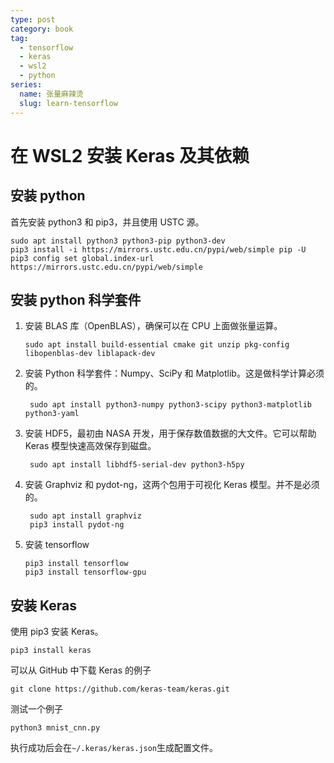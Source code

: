 ```yaml
---
type: post
category: book
tag:
  - tensorflow
  - keras
  - wsl2
  - python
series:
  name: 张量麻辣烫
  slug: learn-tensorflow
---
```


# 在 WSL2 安装 Keras 及其依赖

## 安装 python

首先安装 python3 和 pip3，并且使用 USTC 源。

```shell
sudo apt install python3 python3-pip python3-dev
pip3 install -i https://mirrors.ustc.edu.cn/pypi/web/simple pip -U
pip3 config set global.index-url https://mirrors.ustc.edu.cn/pypi/web/simple
```

## 安装 python 科学套件

1. 安装 BLAS 库（OpenBLAS），确保可以在 CPU 上面做张量运算。

   ```shell
   sudo apt install build-essential cmake git unzip pkg-config libopenblas-dev liblapack-dev
   ```

2. 安装 Python 科学套件：Numpy、SciPy 和 Matplotlib。这是做科学计算必须的。

   ```shell
    sudo apt install python3-numpy python3-scipy python3-matplotlib python3-yaml
   ```

3. 安装 HDF5，最初由 NASA 开发，用于保存数值数据的大文件。它可以帮助 Keras 模型快速高效保存到磁盘。

   ```shell
    sudo apt install libhdf5-serial-dev python3-h5py
   ```

4. 安装 Graphviz 和 pydot-ng，这两个包用于可视化 Keras 模型。并不是必须的。

   ```shell
    sudo apt install graphviz
    pip3 install pydot-ng
   ```

5. 安装 tensorflow

   ```shell
   pip3 install tensorflow
   pip3 install tensorflow-gpu
   ```

## 安装 Keras

使用 pip3 安装 Keras。

```shell
pip3 install keras
```

可以从 GitHub 中下载 Keras 的例子

```shell
git clone https://github.com/keras-team/keras.git
```

测试一个例子

```shell
python3 mnist_cnn.py
```

执行成功后会在`~/.keras/keras.json`生成配置文件。
